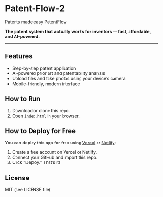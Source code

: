 # Patent-Flow-2
Patents made easy
PatentFlow

**The patent system that actually works for inventors — fast, affordable, and AI-powered.**

---

## Features

- Step-by-step patent application
- AI-powered prior art and patentability analysis
- Upload files and take photos using your device’s camera
- Mobile-friendly, modern interface

## How to Run

1. Download or clone this repo.
2. Open `index.html` in your browser.

## How to Deploy for Free

You can deploy this app for free using [Vercel](https://vercel.com/) or [Netlify](https://netlify.com/):

1. Create a free account on Vercel or Netlify.
2. Connect your GitHub and import this repo.
3. Click “Deploy.” That’s it!

## License

MIT (see LICENSE file)

